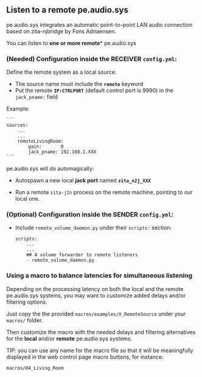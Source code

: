 ## Listen to a remote pe.audio.sys

pe.audio.sys integrates an automatic point-to-point LAN audio connection based on zita-njbridge by Fons Adriaensen.

You can listen to **one or more remote*** pe.audio.sys


### (Needed) Configuration inside the **RECEIVER** `config.yml`:

Define the remote system as a local source.
    
- The source name must include the **`remote`** keyword
- Put the remote **`IP:CTRLPORT`** (default control port is 9990) in the `jack_pname:` field

Example:

    ```
    sources:
        ...
        ...
        remoteLivingRoom:
            gain:       0
            jack_pname: 192.168.1.XXX
    ```
    
pe.audio.sys will do automagically:

- Autospawn a new local **jack port** named **`zita_n2j_XXX`**

- Run a remote `zita-j2n` process on the remote machine, pointing to our local one.


### (Optional) Configuration inside the **SENDER** `config.yml`:

- Include `remote_volume_daemon.py` under their `scripts:` section:

    ```
    scripts:
        ...
        ...
        ## A volume forwarder to remote listeners
        - remote_volume_daemon.py
    ```

### Using a macro to balance latencies for simultaneous listening

Depending on the processing latency on both the local and the remote pe.audio.sys systems, you may want to customize added delays and/or filtering options.

Just copy the the provided `macros/examples/X_RemoteSource` under your `macros/` folder.

Then customize the macro with the needed delays and filtering alternatives for the **local** and/or **remote** pe.audio.sys systems.

TIP: you can use any name for the macro file so that it will be meaningfully displayed in the web control page macro buttons, for instance:

    macros/04_Living_Room
    
    
